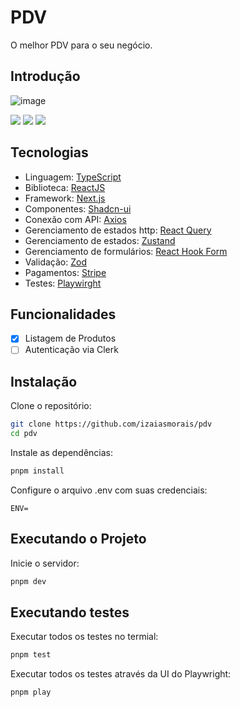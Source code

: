 # PDV

O melhor PDV para o seu negócio.

## Introdução

![image](https://github.com/user-attachments/assets/99be07c3-6e86-472b-8ec7-574655c60621)

<img src="https://img.shields.io/static/v1?label=STATUS&message=DEVELOPING&color=000&style=for-the-badge"/> <img src="https://img.shields.io/static/v1?label=NODE&message=V20.18.1&color=000&style=for-the-badge"/> <img src="https://img.shields.io/static/v1?label=LICENSE&message=MIT&color=000&style=for-the-badge"/>

## Tecnologias

- Linguagem: [TypeScript](https://www.typescriptlang.org/)
- Biblioteca: [ReactJS](https://react.dev/)
- Framework: [Next.js](https://nextjs.org/)
- Componentes: [Shadcn-ui](https://ui.shadcn.com/)
- Conexão com API: [Axios](https://axios-http.com/docs/intro)
- Gerenciamento de estados http: [React Query](https://tanstack.com/query/latest/docs/framework/react/overview)
- Gerenciamento de estados: [Zustand](https://zustand-demo.pmnd.rs/)
- Gerenciamento de formulários: [React Hook Form](https://www.react-hook-form.com/)
- Validação: [Zod](https://zod.dev/)
- Pagamentos: [Stripe](https://stripe.com/)
- Testes: [Playwirght](https://playwright.dev/)

## Funcionalidades

- [x] Listagem de Produtos
- [ ] Autenticação via Clerk

## Instalação

Clone o repositório:

```bash
git clone https://github.com/izaiasmorais/pdv
cd pdv
```

Instale as dependências:

```bash
pnpm install
```

Configure o arquivo .env com suas credenciais:

```env
ENV=
```

## Executando o Projeto

Inicie o servidor:

```bash
pnpm dev
```

## Executando testes

Executar todos os testes no termial:

```bash
pnpm test
```

Executar todos os testes através da UI do Playwright:

```bash
pnpm play
```
